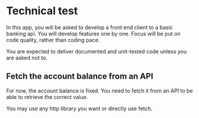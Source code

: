 # Technical test

In this app, you will be asked to develop a front end client to a basic banking api.
You will develop features one by one. Focus will be put on code quality, rather than coding pace.

You are expected to deliver documented and unit-tested code unless you are asked not to.

## Fetch the account balance from an API

For now, the account balance is fixed. You need to fetch it from an API to be able to retrieve the correct value.

You may use any http library you want or directly use fetch.

